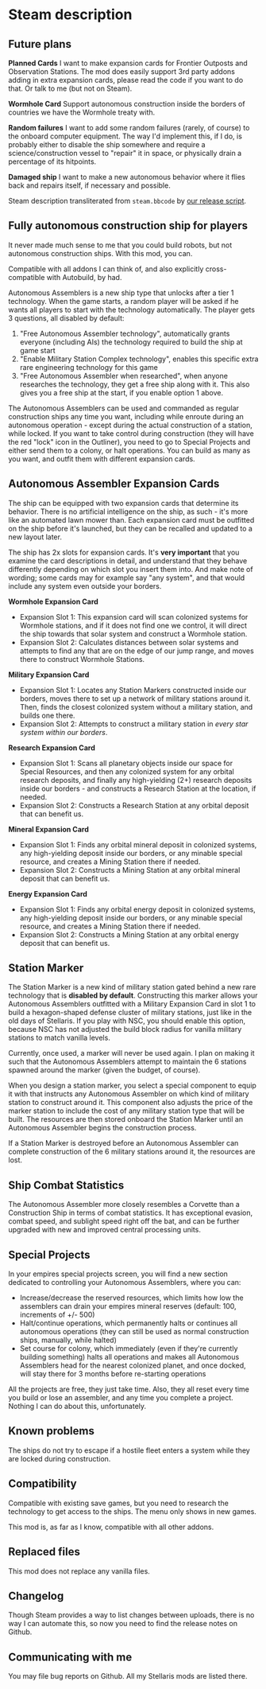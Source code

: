 # Steam description


## Future plans
**Planned Cards**
I want to make expansion cards for Frontier Outposts and Observation Stations\. The mod does easily support 3rd party addons adding in extra expansion cards, please read the code if you want to do that\. Or talk to me (but not on Steam)\.

**Wormhole Card**
Support autonomous construction inside the borders of countries we have the Wormhole treaty with\.

**Random failures**
I want to add some random failures (rarely, of course) to the onboard computer equipment\. The way I'd implement this, if I do, is probably either to disable the ship somewhere and require a science/construction vessel to "repair" it in space, or physically drain a percentage of its hitpoints\.

**Damaged ship**
I want to make a new autonomous behavior where it flies back and repairs itself, if necessary and possible\.


[//]: # (start)
Steam description transliterated from `steam.bbcode` by [our release script](https://raw.githubusercontent.com/stellaris-mods/scripts/master/stlrel).

## **Fully autonomous construction ship for players**
It never made much sense to me that you could build robots, but not autonomous construction ships\.
With this mod, you can\.

Compatible with all addons I can think of, and also explicitly cross\-compatible with Autobuild, by had\.

Autonomous Assemblers is a new ship type that unlocks after a tier 1 technology\. When the game starts, a random player will be asked if he wants all players to start with the technology automatically\. The player gets 3 questions, all disabled by default:

1. "Free Autonomous Assembler technology", automatically grants everyone (including AIs) the technology required to build the ship at game start
1. "Enable Military Station Complex technology", enables this specific extra rare engineering technology for this game
1. "Free Autonomous Assembler when researched", when anyone researches the technology, they get a free ship along with it\. This also gives you a free ship at the start, if you enable option 1 above\.



The Autonomous Assemblers can be used and commanded as regular construction ships any time you want, including while enroute during an autonomous operation \- except during the actual construction of a station, while locked\. If you want to take control during construction (they will have the red "lock" icon in the Outliner), you need to go to Special Projects and either send them to a colony, or halt operations\.
You can build as many as you want, and outfit them with different expansion cards\.

## Autonomous Assembler Expansion Cards
The ship can be equipped with two expansion cards that determine its behavior\. There is no artificial intelligence on the ship, as such \- it's more like an automated lawn mower than\. Each expansion card must be outfitted on the ship before it's launched, but they can be recalled and updated to a new layout later\.

The ship has 2x slots for expansion cards\. It's **very important** that you examine the card descriptions in detail, and understand that they behave differently depending on which slot you insert them into\. And make note of wording; some cards may for example say "any system", and that would include any system even outside your borders\.

**Wormhole Expansion Card**

* Expansion Slot 1: This expansion card will scan colonized systems for Wormhole stations, and if it does not find one we control, it will direct the ship towards that solar system and construct a Wormhole station\.
* Expansion Slot 2: Calculates distances between solar systems and attempts to find any that are on the edge of our jump range, and moves there to construct Wormhole Stations\.



**Military Expansion Card**

* Expansion Slot 1: Locates any Station Markers constructed inside our borders, moves there to set up a network of military stations around it\. Then, finds the closest colonized system without a military station, and builds one there\.
* Expansion Slot 2: Attempts to construct a military station in _every star system within our borders_\.



**Research Expansion Card**

* Expansion Slot 1: Scans all planetary objects inside our space for Special Resources, and then any colonized system for any orbital research deposits, and finally any high\-yielding (2\+) research deposits inside our borders \- and constructs a Research Station at the location, if needed\.
* Expansion Slot 2: Constructs a Research Station at any orbital deposit that can benefit us\.



**Mineral Expansion Card**

* Expansion Slot 1: Finds any orbital mineral deposit in colonized systems, any high\-yielding deposit inside our borders, or any minable special resource, and creates a Mining Station there if needed\.
* Expansion Slot 2: Constructs a Mining Station at any orbital mineral deposit that can benefit us\.



**Energy Expansion Card**

* Expansion Slot 1: Finds any orbital energy deposit in colonized systems, any high\-yielding deposit inside our borders, or any minable special resource, and creates a Mining Station there if needed\.
* Expansion Slot 2: Constructs a Mining Station at any orbital energy deposit that can benefit us\.



## Station Marker
The Station Marker is a new kind of military station gated behind a new rare technology that is **disabled by default**\. Constructing this marker allows your Autonomous Assemblers outfitted with a Military Expansion Card in slot 1 to build a hexagon\-shaped defense cluster of military stations, just like in the old days of Stellaris\. If you play with NSC, you should enable this option, because NSC has not adjusted the build block radius for vanilla military stations to match vanilla levels\.

Currently, once used, a marker will never be used again\. I plan on making it such that the Autonomous Assemblers attempt to maintain the 6 stations spawned around the marker (given the budget, of course)\.

When you design a station marker, you select a special component to equip it with that instructs any Autonomous Assembler on which kind of military station to construct around it\. This component also adjusts the price of the marker station to include the cost of any military station type that will be built\. The resources are then stored onboard the Station Marker until an Autonomous Assembler begins the construction process\.

If a Station Marker is destroyed before an Autonomous Assembler can complete construction of the 6 military stations around it, the resources are lost\.

## Ship Combat Statistics
The Autonomous Assembler more closely resembles a Corvette than a Construction Ship in terms of combat statistics\. It has exceptional evasion, combat speed, and sublight speed right off the bat, and can be further upgraded with new and improved central processing units\.

## Special Projects
In your empires special projects screen, you will find a new section dedicated to controlling your Autonomous Assemblers, where you can:

* Increase/decrease the reserved resources, which limits how low the assemblers can drain your empires mineral reserves (default: 100, increments of \+/\- 500)
* Halt/continue operations, which permanently halts or continues all autonomous operations (they can still be used as normal construction ships, manually, while halted)
* Set course for colony, which immediately (even if they're currently building something) halts all operations and makes all Autonomous Assemblers head for the nearest colonized planet, and once docked, will stay there for 3 months before re\-starting operations


All the projects are free, they just take time\. Also, they all reset every time you build or lose an assembler, and any time you complete a project\. Nothing I can do about this, unfortunately\.

## Known problems
The ships do not try to escape if a hostile fleet enters a system while they are locked during construction\.

## Compatibility
Compatible with existing save games, but you need to research the technology to get access to the ships\. The menu only shows in new games\.

This mod is, as far as I know, compatible with all other addons\.

## Replaced files
This mod does not replace any vanilla files\.

## Changelog
Though Steam provides a way to list changes between uploads, there is no way I can automate this, so now you need to find the release notes on Github\.

## Communicating with me
You may file bug reports on Github\. All my Stellaris mods are listed there\.


[//]: # (stop)
